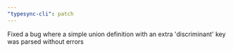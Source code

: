 ```yaml
---
"typesync-cli": patch
---
```


Fixed a bug where a simple union definition with an extra 'discriminant' key was parsed without errors
